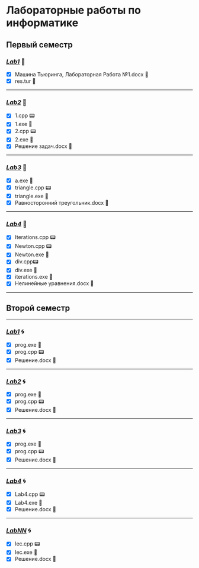 # **Лабораторные работы по информатике**
## **Первый семестр**
### [_Lab1_](https://github.com/echo1nfin/Labs/tree/main/%D0%9B%D0%B0%D0%B1%D0%BE%D1%80%D0%B0%D1%82%D0%BE%D1%80%D0%BD%D1%8B%D0%B5%20%D1%80%D0%B0%D0%B1%D0%BE%D1%82%D1%8B%201%20%D1%81%D0%B5%D0%BC%D0%B5%D1%81%D1%82%D1%80/Lab1) :milky_way:
- [X] Машина Тьюринга, Лабораторная Работа №1.docx :page_facing_up:
- [X] res.tur :bookmark_tabs:
___
### [_Lab2_](https://github.com/echo1nfin/Labs/tree/main/%D0%9B%D0%B0%D0%B1%D0%BE%D1%80%D0%B0%D1%82%D0%BE%D1%80%D0%BD%D1%8B%D0%B5%20%D1%80%D0%B0%D0%B1%D0%BE%D1%82%D1%8B%201%20%D1%81%D0%B5%D0%BC%D0%B5%D1%81%D1%82%D1%80/Lab2) :milky_way:
- [X] 1.cpp :pager:
- [X] 1.exe :notebook_with_decorative_cover:
- [X] 2.cpp :pager:
- [X] 2.exe :notebook_with_decorative_cover:
- [X] Решение задач.docx :page_facing_up:
___
### [_Lab3_](https://github.com/echo1nfin/Labs/tree/main/%D0%9B%D0%B0%D0%B1%D0%BE%D1%80%D0%B0%D1%82%D0%BE%D1%80%D0%BD%D1%8B%D0%B5%20%D1%80%D0%B0%D0%B1%D0%BE%D1%82%D1%8B%201%20%D1%81%D0%B5%D0%BC%D0%B5%D1%81%D1%82%D1%80/Lab3) :milky_way:
- [X] a.exe :notebook_with_decorative_cover:
- [X] triangle.cpp :pager:
- [X] triangle.exe :notebook_with_decorative_cover:
- [X] Равносторонний треугольник.docx :page_facing_up:
___
### [_Lab4_](https://github.com/echo1nfin/Labs/tree/main/%D0%9B%D0%B0%D0%B1%D0%BE%D1%80%D0%B0%D1%82%D0%BE%D1%80%D0%BD%D1%8B%D0%B5%20%D1%80%D0%B0%D0%B1%D0%BE%D1%82%D1%8B%201%20%D1%81%D0%B5%D0%BC%D0%B5%D1%81%D1%82%D1%80/Lab4) :milky_way:
- [X] Iterations.cpp :pager:
- [X] Newton.cpp :pager:
- [X] Newton.exe :notebook_with_decorative_cover:
- [X] div.cpp:pager:
- [X] div.exe :notebook_with_decorative_cover:
- [X] iterations.exe :notebook_with_decorative_cover:
- [X] Нелинейные уравнения.docx :page_facing_up:
___
## **Второй семестр**
___
### [_Lab1_](https://github.com/echo1nfin/Labs/tree/main/%D0%9B%D0%B0%D0%B1%D0%BE%D1%80%D0%B0%D1%82%D0%BE%D1%80%D0%BD%D1%8B%D0%B5%20%D1%80%D0%B0%D0%B1%D0%BE%D1%82%D1%8B%202%20%D1%81%D0%B5%D0%BC%D0%B5%D1%81%D1%82%D1%80/Lab1) :cyclone:
- [X] prog.exe :notebook_with_decorative_cover:
- [X] prog.cpp :pager:
- [X] Решение.docx :page_facing_up:
___
### [_Lab2_](https://github.com/echo1nfin/Labs/tree/main/%D0%9B%D0%B0%D0%B1%D0%BE%D1%80%D0%B0%D1%82%D0%BE%D1%80%D0%BD%D1%8B%D0%B5%20%D1%80%D0%B0%D0%B1%D0%BE%D1%82%D1%8B%202%20%D1%81%D0%B5%D0%BC%D0%B5%D1%81%D1%82%D1%80/Lab2) :cyclone:
- [X] prog.exe :notebook_with_decorative_cover:
- [X] prog.cpp :pager:
- [X] Решение.docx :page_facing_up:
___
### [_Lab3_](https://github.com/echo1nfin/Labs/tree/main/%D0%9B%D0%B0%D0%B1%D0%BE%D1%80%D0%B0%D1%82%D0%BE%D1%80%D0%BD%D1%8B%D0%B5%20%D1%80%D0%B0%D0%B1%D0%BE%D1%82%D1%8B%202%20%D1%81%D0%B5%D0%BC%D0%B5%D1%81%D1%82%D1%80/Lab3) :cyclone:
- [X] prog.exe :notebook_with_decorative_cover:
- [X] prog.cpp :pager:
- [X] Решение.docx :page_facing_up:
___
### [_Lab4_](https://github.com/echo1nfin/Labs/tree/main/%D0%9B%D0%B0%D0%B1%D0%BE%D1%80%D0%B0%D1%82%D0%BE%D1%80%D0%BD%D1%8B%D0%B5%20%D1%80%D0%B0%D0%B1%D0%BE%D1%82%D1%8B%202%20%D1%81%D0%B5%D0%BC%D0%B5%D1%81%D1%82%D1%80/Lab4) :cyclone:
- [X] Lab4.cpp :pager:
- [X] Lab4.exe :notebook_with_decorative_cover:
- [X] Решение.docx :page_facing_up:
___
### [_LabNN_](https://github.com/echo1nfin/Labs/tree/main/%D0%9B%D0%B0%D0%B1%D0%BE%D1%80%D0%B0%D1%82%D0%BE%D1%80%D0%BD%D1%8B%D0%B5%20%D1%80%D0%B0%D0%B1%D0%BE%D1%82%D1%8B%202%20%D1%81%D0%B5%D0%BC%D0%B5%D1%81%D1%82%D1%80/LabNN) :cyclone:
- [X] lec.cpp :pager:
- [X] lec.exe :notebook_with_decorative_cover:
- [X] Решение.docx :page_facing_up:
